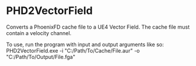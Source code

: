 # PHD2VectorField
Converts a PhoenixFD cache file to a UE4 Vector Field. The cache file must contain a velocity channel.

To use, run the program with input and output arguments like so:
PHD2VectorField.exe -i "C:/Path/To/Cache/File.aur" -o "C:/Path/To/Output/File.fga"
